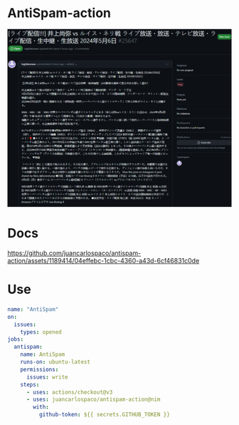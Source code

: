 # AntiSpam-action

![](spam-github-issues.png)

# Docs

https://github.com/juancarlospaco/antispam-action/assets/1189414/04effebc-1cbc-4360-a43d-6cf46831c0de

# Use

```yaml
name: "AntiSpam"
on:
  issues:
    types: opened
jobs:
  antispam:
    name: AntiSpam
    runs-on: ubuntu-latest
    permissions:
      issues: write
    steps:
      - uses: actions/checkout@v3
      - uses: juancarlospaco/antispam-action@nim
        with:
          github-token: ${{ secrets.GITHUB_TOKEN }}
```
